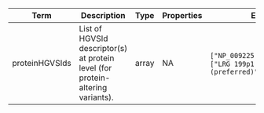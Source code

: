 |Term | Description | Type | Properties | Example | Enum|
| ---| ---| ---| ---| ---| --- |
| proteinHGVSIds | List of HGVSId descriptor(s) at protein level (for protein-altering variants). | array | NA | `["NP_009225.1:p.Glu1817Ter"]`,<br />`["LRG 199p1:p.Val25Gly (preferred)"]` | NA|

